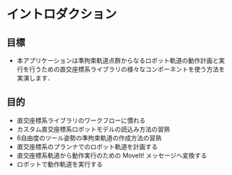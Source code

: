 # イントロダクション

## 目標
 * 本アプリケーションは準拘束軌道点群からなるロボット軌道の動作計画と実行を行うための直交座標系ライブラリの様々なコンポーネントを使う方法を実演します．

## 目的
 * 直交座標系ライブラリのワークフローに慣れる
 * カスタム直交座標系ロボットモデルの読込み方法の習熟
 * 6自由度のツール姿勢の準拘束軌道の作成方法の習熟
 * 直交座標系のプランナでのロボット軌道を計画する
 * 直交座標系軌道から動作実行のための MoveIt! メッセージへ変換する
 * ロボットで動作軌道を実行する
